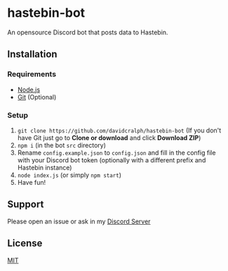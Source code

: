 # hastebin-bot
An opensource Discord bot that posts data to Hastebin.

## Installation
### Requirements
* [Node.js](https://nodejs.org)
* [Git](https://git-scm.com) (Optional)
### Setup
1. ``git clone https://github.com/davidcralph/hastebin-bot`` (If you don't have Git just go to **Clone or download** and click **Download ZIP**)
2. ``npm i`` (in the bot ``src`` directory)
3. Rename ``config.example.json`` to ``config.json`` and fill in the config file with your Discord bot token (optionally with a different prefix and Hastebin instance)
4. ``node index.js`` (or simply ``npm start``)
5. Have fun!

## Support
Please open an issue or ask in my [Discord Server](https://discord.gg/HJmmmTB)

## License
[MIT](LICENSE)
